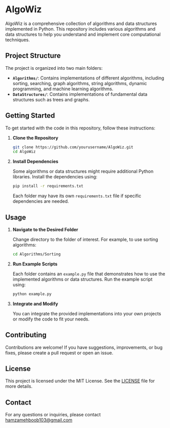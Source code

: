 # AlgoWiz

AlgoWiz is a comprehensive collection of algorithms and data structures implemented in Python. This repository includes various algorithms and data structures to help you understand and implement core computational techniques.

## Project Structure

The project is organized into two main folders:

- **`Algorithms/`**: Contains implementations of different algorithms, including sorting, searching, graph algorithms, string algorithms, dynamic programming, and machine learning algorithms.
- **`DataStructures/`**: Contains implementations of fundamental data structures such as trees and graphs.

## Getting Started

To get started with the code in this repository, follow these instructions:

1. **Clone the Repository**

    ```bash
    git clone https://github.com/yourusername/AlgoWiz.git
    cd AlgoWiz
    ```

2. **Install Dependencies**

    Some algorithms or data structures might require additional Python libraries. Install the dependencies using:

    ```bash
    pip install -r requirements.txt
    ```

    Each folder may have its own `requirements.txt` file if specific dependencies are needed.

## Usage

1. **Navigate to the Desired Folder**

    Change directory to the folder of interest. For example, to use sorting algorithms:

    ```bash
    cd Algorithms/Sorting
    ```

2. **Run Example Scripts**

    Each folder contains an `example.py` file that demonstrates how to use the implemented algorithms or data structures. Run the example script using:

    ```bash
    python example.py
    ```

3. **Integrate and Modify**

    You can integrate the provided implementations into your own projects or modify the code to fit your needs.

## Contributing

Contributions are welcome! If you have suggestions, improvements, or bug fixes, please create a pull request or open an issue.

## License

This project is licensed under the MIT License. See the [LICENSE](LICENSE) file for more details.

## Contact

For any questions or inquiries, please contact hamzamehboob103@gmail.com




